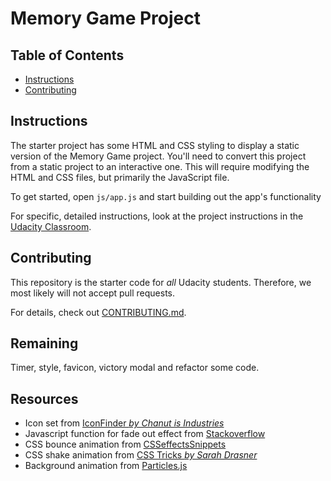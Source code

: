# Memory Game Project

## Table of Contents

* [Instructions](#instructions)
* [Contributing](#contributing)

## Instructions

The starter project has some HTML and CSS styling to display a static version of the Memory Game project. You'll need to convert this project from a static project to an interactive one. This will require modifying the HTML and CSS files, but primarily the JavaScript file.

To get started, open `js/app.js` and start building out the app's functionality

For specific, detailed instructions, look at the project instructions in the [Udacity Classroom](https://classroom.udacity.com/me).

## Contributing

This repository is the starter code for _all_ Udacity students. Therefore, we most likely will not accept pull requests.

For details, check out [CONTRIBUTING.md](CONTRIBUTING.md).

## Remaining

Timer, style, favicon, victory modal and refactor some code.

## Resources

- Icon set from [IconFinder _by Chanut is Industries_](https://www.iconfinder.com/iconsets/fantasy-and-role-play-game-adventure-quest)
- Javascript function for fade out effect from [Stackoverflow](https://stackoverflow.com/questions/29017379)
- CSS bounce animation from [CSSeffectsSnippets](https://emilkowalski.github.io/css-effects-snippets/)
- CSS shake animation from [CSS Tricks _by Sarah Drasner_](https://css-tricks.com/snippets/css/shake-css-keyframe-animation/)
- Background animation from [Particles.js](https://marcbruederlin.github.io/particles.js/)